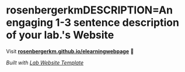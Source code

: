 
# rosenbergerkmDESCRIPTION=An engaging 1-3 sentence description of your lab.'s Website

Visit **[rosenbergerkm.github.io/elearningwebpage](https://rosenbergerkm.github.io/elearningwebpage)** 🚀

_Built with [Lab Website Template](https://greene-lab.gitbook.io/lab-website-template-docs)_
